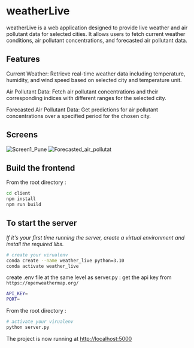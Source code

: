 # weatherLive

weatherLive is a web application designed to provide live weather and air pollutant data for selected cities. It allows users to fetch current weather conditions, air pollutant concentrations, and forecasted air pollutant data.

## Features
Current Weather:
Retrieve real-time weather data including temperature, humidity, and wind speed based on selected city and temperature unit.

Air Pollutant Data:
Fetch air pollutant concentrations and their corresponding indices with different ranges for the selected city.

Forecasted Air Pollutant Data:
Get predictions for air pollutant concentrations over a specified period for the chosen city.

## Screens
![Screen1_Pune](https://github.com/Swapnaja9860/weatherLive/assets/41316441/fe6457b6-17a4-4d93-a2fc-4a112bbcd4f9)
![Forecasted_air_pollutat](https://github.com/Swapnaja9860/weatherLive/assets/41316441/4e3a9ad8-5828-4fc4-a636-ff410d2b92bd)




## Build the frontend

From the root directory :

```bash
cd client
npm install
npm run build
```

## To start the server

_If it's your first time running the server, create a virtual environment and install the required libs._

```bash
# create your virualenv
conda create --name weather_live python=3.10
conda activate weather_live
```

create .env file at the same level as server.py :
get the api key from ```https://openweathermap.org/```

```bash
API_KEY=
PORT=
```

From the root directory :

```bash
# activate your virualenv
python server.py
```

The project is now running at <http://localhost:5000>

